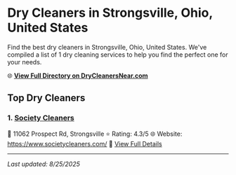 # Dry Cleaners in Strongsville, Ohio, United States

Find the best dry cleaners in Strongsville, Ohio, United States. We've compiled a list of 1 dry cleaning services to help you find the perfect one for your needs.

🌐 **[View Full Directory on DryCleanersNear.com](https://drycleanersnear.com/city/US/Ohio/Strongsville)**

## Top Dry Cleaners

### 1. [Society Cleaners](https://drycleanersnear.com/dryCleaner/6875b6c09b5c02c2ea2781ac/society-cleaners)
📍 11062 Prospect Rd, Strongsville
⭐ Rating: 4.3/5
🌐 Website: https://www.societycleaners.com/
🔗 [View Full Details](https://drycleanersnear.com/dryCleaner/6875b6c09b5c02c2ea2781ac/society-cleaners)


---

*Last updated: 8/25/2025*
